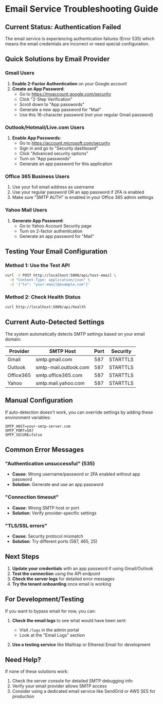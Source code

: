 # Email Service Troubleshooting Guide

## Current Status: Authentication Failed

The email service is experiencing authentication failures (Error 535) which means the email credentials are incorrect or need special configuration.

## Quick Solutions by Email Provider

### Gmail Users
1. **Enable 2-Factor Authentication** on your Google account
2. **Create an App Password**:
   - Go to https://myaccount.google.com/security
   - Click "2-Step Verification" 
   - Scroll down to "App passwords"
   - Generate a new app password for "Mail"
   - Use this 16-character password (not your regular Gmail password)

### Outlook/Hotmail/Live.com Users  
1. **Enable App Passwords**:
   - Go to https://account.microsoft.com/security
   - Sign in and go to "Security dashboard"
   - Click "Advanced security options"
   - Turn on "App passwords"
   - Generate an app password for this application

### Office 365 Business Users
1. Use your full email address as username
2. Use your regular password OR an app password if 2FA is enabled
3. Make sure "SMTP AUTH" is enabled in your Office 365 admin settings

### Yahoo Mail Users
1. **Generate App Password**:
   - Go to Yahoo Account Security page
   - Turn on 2-factor authentication
   - Generate an app password for "Mail"

## Testing Your Email Configuration

### Method 1: Use the Test API
```bash
curl -X POST http://localhost:5000/api/test-email \
  -H "Content-Type: application/json" \
  -d '{"to": "your-email@example.com"}'
```

### Method 2: Check Health Status
```bash
curl http://localhost:5000/api/health
```

## Current Auto-Detected Settings

The system automatically detects SMTP settings based on your email domain:

| Provider | SMTP Host | Port | Security |
|----------|-----------|------|----------|
| Gmail | smtp.gmail.com | 587 | STARTTLS |
| Outlook | smtp-mail.outlook.com | 587 | STARTTLS |
| Office365 | smtp.office365.com | 587 | STARTTLS |
| Yahoo | smtp.mail.yahoo.com | 587 | STARTTLS |

## Manual Configuration

If auto-detection doesn't work, you can override settings by adding these environment variables:

```
SMTP_HOST=your-smtp-server.com
SMTP_PORT=587
SMTP_SECURE=false
```

## Common Error Messages

### "Authentication unsuccessful" (535)
- **Cause**: Wrong username/password or 2FA enabled without app password
- **Solution**: Generate and use an app password

### "Connection timeout" 
- **Cause**: Wrong SMTP host or port
- **Solution**: Verify provider-specific settings

### "TLS/SSL errors"
- **Cause**: Security protocol mismatch  
- **Solution**: Try different ports (587, 465, 25)

## Next Steps

1. **Update your credentials** with an app password if using Gmail/Outlook
2. **Test the connection** using the API endpoint
3. **Check the server logs** for detailed error messages
4. **Try the tenant onboarding** once email is working

## For Development/Testing

If you want to bypass email for now, you can:

1. **Check the email logs** to see what would have been sent:
   - Visit `/logs` in the admin portal
   - Look at the "Email Logs" section

2. **Use a testing service** like Mailtrap or Ethereal Email for development

## Need Help?

If none of these solutions work:
1. Check the server console for detailed SMTP debugging info
2. Verify your email provider allows SMTP access
3. Consider using a dedicated email service like SendGrid or AWS SES for production